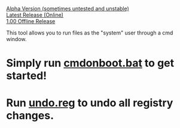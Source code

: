 [Alpha Version (sometimes untested and unstable)](https://github.com/harryaldwithjarryald/ProjectCMD/archive/refs/heads/main.zip)
<br>
[Latest Release (Online)](https://github.com/harryaldwithjarryald/ProjectCMD/releases/tag/latest)
<br>
[1.00 Offline Release](https://github.com/harryaldwithjarryald/ProjectCMD/releases/tag/offline-1.00)

This tool allows you to run files as the "system" user through a cmd window.
# Simply run [cmdonboot.bat](https://github.com/harryaldwithjarryald/ProjectCMD/releases/download/1.00/ProjectCMD.bat) to get started!
# Run [undo.reg](https://github.com/harryaldwithjarryald/ProjectCMD/releases/download/1.00/undo.reg) to undo all registry changes.
